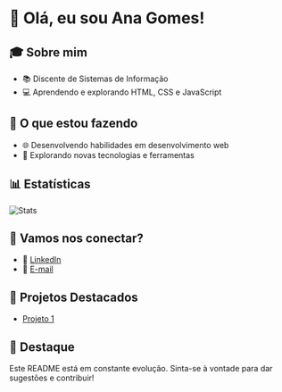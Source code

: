 # 👋 Olá, eu sou Ana Gomes!

## 🎓 Sobre mim
- 📚 Discente de Sistemas de Informação
- 💻 Aprendendo e explorando HTML, CSS e JavaScript

## 🚀 O que estou fazendo
- 🌐 Desenvolvendo habilidades em desenvolvimento web
- 🤖 Explorando novas tecnologias e ferramentas

## 📊 Estatísticas
![Stats](https://github-readme-stats.vercel.app/api?username=anafgomes&show_icons=true&theme=radical)

## 🤝 Vamos nos conectar?
- 🔗 [LinkedIn](https://www.linkedin.com/in/anaflaviassg)
- 📧 [E-mail](mailto:anaflaviassg@gmail.com)

## 🌟 Projetos Destacados
- [Projeto 1](https://anafgomes.github.io/Museu-Municipal-Francisco-Coelho)

## 📌 Destaque
Este README está em constante evolução. Sinta-se à vontade para dar sugestões e contribuir!
